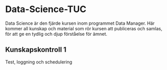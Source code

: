 # Data-Science-TUC
Data Science är den fjärde kursen inom programmet Data Manager. Här kommer all kunskap och material som rör kursen att publiceras och samlas, för att ge en tydlig och djup förståelse för ämnet.
## Kunskapskontroll 1
Test, loggning och schedulering
